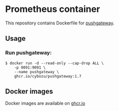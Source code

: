 Prometheus container
====================

This repository contains Dockerfile for [pushgateway](https://github.com/prometheus/pushgateway).

## Usage

### Run pushgateway:

```console
$ docker run -d --read-only --cap-drop ALL \
    -p 9091:9091 \
    --name pushgateway \
    ghcr.io/cybozu/pushgateway:1.7
```

## Docker images

Docker images are available on [ghcr.io](https://github.com/cybozu/neco-containers/pkgs/container/pushgateway)

